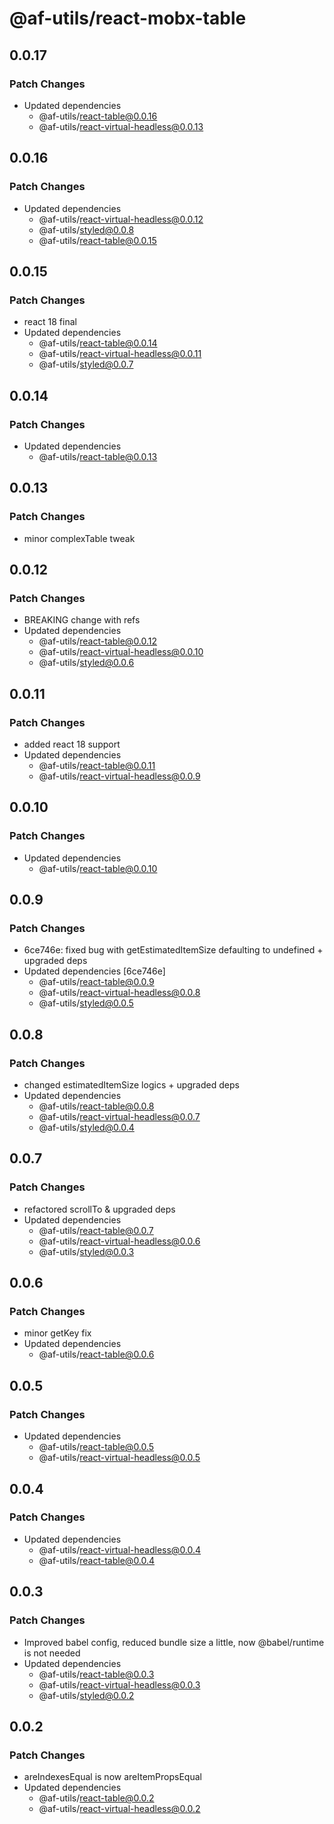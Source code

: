 # @af-utils/react-mobx-table

## 0.0.17

### Patch Changes

-   Updated dependencies
    -   @af-utils/react-table@0.0.16
    -   @af-utils/react-virtual-headless@0.0.13

## 0.0.16

### Patch Changes

-   Updated dependencies
    -   @af-utils/react-virtual-headless@0.0.12
    -   @af-utils/styled@0.0.8
    -   @af-utils/react-table@0.0.15

## 0.0.15

### Patch Changes

-   react 18 final
-   Updated dependencies
    -   @af-utils/react-table@0.0.14
    -   @af-utils/react-virtual-headless@0.0.11
    -   @af-utils/styled@0.0.7

## 0.0.14

### Patch Changes

-   Updated dependencies
    -   @af-utils/react-table@0.0.13

## 0.0.13

### Patch Changes

-   minor complexTable tweak

## 0.0.12

### Patch Changes

-   BREAKING change with refs
-   Updated dependencies
    -   @af-utils/react-table@0.0.12
    -   @af-utils/react-virtual-headless@0.0.10
    -   @af-utils/styled@0.0.6

## 0.0.11

### Patch Changes

-   added react 18 support
-   Updated dependencies
    -   @af-utils/react-table@0.0.11
    -   @af-utils/react-virtual-headless@0.0.9

## 0.0.10

### Patch Changes

-   Updated dependencies
    -   @af-utils/react-table@0.0.10

## 0.0.9

### Patch Changes

-   6ce746e: fixed bug with getEstimatedItemSize defaulting to undefined + upgraded deps
-   Updated dependencies [6ce746e]
    -   @af-utils/react-table@0.0.9
    -   @af-utils/react-virtual-headless@0.0.8
    -   @af-utils/styled@0.0.5

## 0.0.8

### Patch Changes

-   changed estimatedItemSize logics + upgraded deps
-   Updated dependencies
    -   @af-utils/react-table@0.0.8
    -   @af-utils/react-virtual-headless@0.0.7
    -   @af-utils/styled@0.0.4

## 0.0.7

### Patch Changes

-   refactored scrollTo & upgraded deps
-   Updated dependencies
    -   @af-utils/react-table@0.0.7
    -   @af-utils/react-virtual-headless@0.0.6
    -   @af-utils/styled@0.0.3

## 0.0.6

### Patch Changes

-   minor getKey fix
-   Updated dependencies
    -   @af-utils/react-table@0.0.6

## 0.0.5

### Patch Changes

-   Updated dependencies
    -   @af-utils/react-table@0.0.5
    -   @af-utils/react-virtual-headless@0.0.5

## 0.0.4

### Patch Changes

-   Updated dependencies
    -   @af-utils/react-virtual-headless@0.0.4
    -   @af-utils/react-table@0.0.4

## 0.0.3

### Patch Changes

-   Improved babel config, reduced bundle size a little, now @babel/runtime is not needed
-   Updated dependencies
    -   @af-utils/react-table@0.0.3
    -   @af-utils/react-virtual-headless@0.0.3
    -   @af-utils/styled@0.0.2

## 0.0.2

### Patch Changes

-   areIndexesEqual is now areItemPropsEqual
-   Updated dependencies
    -   @af-utils/react-table@0.0.2
    -   @af-utils/react-virtual-headless@0.0.2
